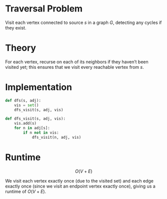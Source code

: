 # Traversal Problem
Visit each vertex connected to source $s$ in a graph $G$, detecting any cycles if they exist.

# Theory
For each vertex, recurse on each of its neighbors if they haven’t been visited yet; this ensures that we visit every reachable vertex from $s$.

# Implementation
```python
def dfs(s, adj):
	vis = set()
	dfs_visit(s, adj, vis)

def dfs_visit(s, adj, vis):
	vis.add(s)
	for n in adj[s]:
		if n not in vis:
			dfs_visit(n, adj, vis)
```

# Runtime

$$
 O(V+E) 
$$


We visit each vertex exactly once (due to the visited set) and each edge exactly once (since we visit an endpoint vertex exactly once), giving us a runtime of $O(V+E)$.